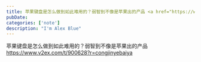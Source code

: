 ```yaml
---
title: 苹果键盘是怎么做到如此难用的？弱智到不像是苹果出的产品 <a href="https://www.v2ex.com/t/900628?r=congjinyebaiya" target="_blank" rel="noopener noreferrer">https://www.v2ex.com/t/900628?
pubDate: 
categories: ['note']
description: "I'm Alex Blue"
---
```


苹果键盘是怎么做到如此难用的？弱智到不像是苹果出的产品 <a href="https://www.v2ex.com/t/900628?r=congjinyebaiya" target="_blank" rel="noopener noreferrer">https://www.v2ex.com/t/900628?r=congjinyebaiya</a>